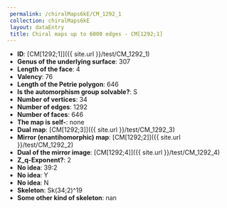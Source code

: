 ```yaml
--- 
 permalink: /chiralMaps6kE/CM_1292_1 
 collection: chiralMaps6kE
 layout: dataEntry
 title: Chiral maps up to 6000 edges - CM[1292;1]
---
```


- **ID**: [CM[1292;1]]({{ site.url }}/test/CM_1292_1)
- **Genus of the underlying surface**: 307
- **Length of the face**: 4
- **Valency**: 76
- **Length of the Petrie polygon**: 646
- **Is the automorphism group solvable?**: S
- **Number of vertices**: 34
- **Number of edges**: 1292
- **Number of faces**: 646
- **The map is self-**: none
- **Dual map**: [CM[1292;3]]({{ site.url }}/test/CM_1292_3)
- **Mirror (enantihomorphic) map**: [CM[1292;2]]({{ site.url }}/test/CM_1292_2)
- **Dual of the mirror image**: [CM[1292;4]]({{ site.url }}/test/CM_1292_4)
- **Z_q-Exponent?**: 2
- **No idea**:  39:2
- **No idea**: Y
- **No idea**: N
- **Skeleton**: Sk(34;2)^19
- **Some other kind of skeleton**: nan
